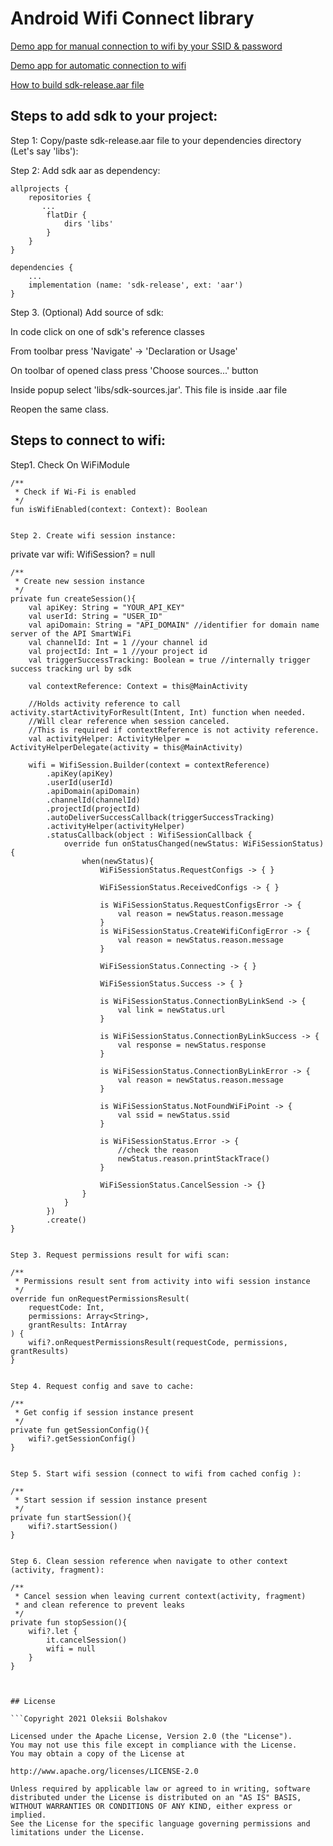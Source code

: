 # Android Wifi Connect library

[Demo app for manual connection to wifi by your SSID & password](https://github.com/obolsh/wifi-connect/tree/main/app)

[Demo app for automatic connection to wifi](https://github.com/obolsh/wifi-connect/tree/main/demo)

[How to build sdk-release.aar file](https://github.com/obolsh/wifi-connect/tree/main/sdk)


## Steps to add sdk to your project:

Step 1: Copy/paste sdk-release.aar file to your dependencies directory (Let's say 'libs'):

Step 2: Add sdk aar as dependency:

```
allprojects {
    repositories {
       ...
        flatDir {
            dirs 'libs'
        }
    }
}
```

```
dependencies {
    ...
    implementation (name: 'sdk-release', ext: 'aar')
}
```

Step 3. (Optional) Add source of sdk:

In code click on one of sdk's reference classes

From toolbar press 'Navigate' -> 'Declaration or Usage'

On toolbar of opened class press 'Choose sources...' button

Inside popup select 'libs/sdk-sources.jar'. This file is inside .aar file

Reopen the same class.


## Steps to connect to wifi:

Step1. Check On WiFiModule

    /**
     * Сheck if Wi-Fi is enabled
     */
    fun isWifiEnabled(context: Context): Boolean

```

Step 2. Create wifi session instance:

```
private var wifi: WifiSession? = null

    /**
     * Create new session instance
     */
    private fun createSession(){
        val apiKey: String = "YOUR_API_KEY"
        val userId: String = "USER_ID"
        val apiDomain: String = "API_DOMAIN" //identifier for domain name server of the API SmartWiFi
        val channelId: Int = 1 //your channel id
        val projectId: Int = 1 //your project id
        val triggerSuccessTracking: Boolean = true //internally trigger success tracking url by sdk

        val contextReference: Context = this@MainActivity

        //Holds activity reference to call activity.startActivityForResult(Intent, Int) function when needed.
        //Will clear reference when session canceled.
        //This is required if contextReference is not activity reference.
        val activityHelper: ActivityHelper = ActivityHelperDelegate(activity = this@MainActivity)

        wifi = WifiSession.Builder(context = contextReference)
            .apiKey(apiKey)
            .userId(userId)
            .apiDomain(apiDomain)
            .channelId(channelId)
            .projectId(projectId)
            .autoDeliverSuccessCallback(triggerSuccessTracking)
            .activityHelper(activityHelper)
            .statusCallback(object : WifiSessionCallback {
                override fun onStatusChanged(newStatus: WiFiSessionStatus) {
                    when(newStatus){
                        WiFiSessionStatus.RequestConfigs -> { }

                        WiFiSessionStatus.ReceivedConfigs -> { }

                        is WiFiSessionStatus.RequestConfigsError -> {
                            val reason = newStatus.reason.message
                        }
                        is WiFiSessionStatus.CreateWifiConfigError -> {
                            val reason = newStatus.reason.message
                        }

                        WiFiSessionStatus.Connecting -> { }

                        WiFiSessionStatus.Success -> { }

                        is WiFiSessionStatus.ConnectionByLinkSend -> {
                            val link = newStatus.url
                        }

                        is WiFiSessionStatus.ConnectionByLinkSuccess -> {
                            val response = newStatus.response
                        }

                        is WiFiSessionStatus.ConnectionByLinkError -> {
                            val reason = newStatus.reason.message
                        }

                        is WiFiSessionStatus.NotFoundWiFiPoint -> {
                            val ssid = newStatus.ssid
                        }

                        is WiFiSessionStatus.Error -> {
                            //check the reason
                            newStatus.reason.printStackTrace()
                        }

                        WiFiSessionStatus.CancelSession -> {}
                    }
                }
            })
            .create()
    }
```

Step 3. Request permissions result for wifi scan:

```

    /**
     * Permissions result sent from activity into wifi session instance
     */
    override fun onRequestPermissionsResult(
        requestCode: Int,
        permissions: Array<String>,
        grantResults: IntArray
    ) {
        wifi?.onRequestPermissionsResult(requestCode, permissions, grantResults)
    }
```

Step 4. Request config and save to cache:

```
    /**
     * Get config if session instance present
     */
    private fun getSessionConfig(){
        wifi?.getSessionConfig()
    }

```

Step 5. Start wifi session (connect to wifi from cached config ):

```
    /**
     * Start session if session instance present
     */
    private fun startSession(){
        wifi?.startSession()
    }

```

Step 6. Clean session reference when navigate to other context (activity, fragment):

```
    /**
     * Cancel session when leaving current context(activity, fragment)
     * and clean reference to prevent leaks
     */
    private fun stopSession(){
        wifi?.let {
            it.cancelSession()
            wifi = null
        }
    }
```


## License

```Copyright 2021 Oleksii Bolshakov

Licensed under the Apache License, Version 2.0 (the "License").
You may not use this file except in compliance with the License.
You may obtain a copy of the License at

http://www.apache.org/licenses/LICENSE-2.0

Unless required by applicable law or agreed to in writing, software
distributed under the License is distributed on an "AS IS" BASIS,
WITHOUT WARRANTIES OR CONDITIONS OF ANY KIND, either express or implied.
See the License for the specific language governing permissions and
limitations under the License.
```
